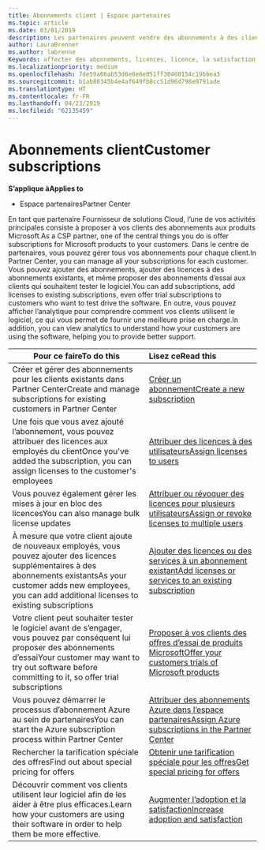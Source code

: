 ```yaml
---
title: Abonnements client | Espace partenaires
ms.topic: article
ms.date: 03/01/2019
description: Les partenaires peuvent vendre des abonnements à des clients et les gérer via l’Espace partenaires.
author: LauraBrenner
ms.author: labrenne
Keywords: affecter des abonnements, licences, licence, la satisfaction des clients, les abonnements Azure
ms.localizationpriority: medium
ms.openlocfilehash: 7de59a66ab53d6e0e6e051ff30460154c19bbea3
ms.sourcegitcommit: b1ab80345b4e4af649fb8cc51d96d798e0791ade
ms.translationtype: HT
ms.contentlocale: fr-FR
ms.lasthandoff: 04/23/2019
ms.locfileid: "62135459"
---
```

# <a name="customer-subscriptions"></a><span data-ttu-id="7d754-104">Abonnements client</span><span class="sxs-lookup"><span data-stu-id="7d754-104">Customer subscriptions</span></span>

<span data-ttu-id="7d754-105">**S’applique à**</span><span class="sxs-lookup"><span data-stu-id="7d754-105">**Applies to**</span></span>

-  <span data-ttu-id="7d754-106">Espace partenaires</span><span class="sxs-lookup"><span data-stu-id="7d754-106">Partner Center</span></span>

<span data-ttu-id="7d754-107">En tant que partenaire Fournisseur de solutions Cloud, l’une de vos activités principales consiste à proposer à vos clients des abonnements aux produits Microsoft.</span><span class="sxs-lookup"><span data-stu-id="7d754-107">As a CSP partner, one of the central things you do is offer subscriptions for Microsoft products to your customers.</span></span> <span data-ttu-id="7d754-108">Dans le centre de partenaires, vous pouvez gérer tous vos abonnements pour chaque client.</span><span class="sxs-lookup"><span data-stu-id="7d754-108">In Partner Center, you can manage all your subscriptions for each customer.</span></span> <span data-ttu-id="7d754-109">Vous pouvez ajouter des abonnements, ajouter des licences à des abonnements existants, et même proposer des abonnements d’essai aux clients qui souhaitent tester le logiciel.</span><span class="sxs-lookup"><span data-stu-id="7d754-109">You can add subscriptions, add licenses to existing subscriptions, even offer trial subscriptions to customers who want to test drive the software.</span></span> <span data-ttu-id="7d754-110">En outre, vous pouvez afficher l’analytique pour comprendre comment vos clients utilisent le logiciel, ce qui vous permet de fournir une meilleure prise en charge.</span><span class="sxs-lookup"><span data-stu-id="7d754-110">In addition, you can view analytics to understand how your customers are using the software, helping you to provide better support.</span></span>

|<span data-ttu-id="7d754-111">**Pour ce faire**</span><span class="sxs-lookup"><span data-stu-id="7d754-111">**To do this**</span></span>   |<span data-ttu-id="7d754-112">**Lisez ce**</span><span class="sxs-lookup"><span data-stu-id="7d754-112">**Read this**</span></span>   |
|----------------------|:----------------------|
|<span data-ttu-id="7d754-113">Créer et gérer des abonnements pour les clients existants dans Partner Center</span><span class="sxs-lookup"><span data-stu-id="7d754-113">Create and manage subscriptions for existing customers in Partner Center</span></span>|[<span data-ttu-id="7d754-114">Créer un abonnement</span><span class="sxs-lookup"><span data-stu-id="7d754-114">Create a new subscription</span></span>](create-a-new-subscription.md)|
|<span data-ttu-id="7d754-115">Une fois que vous avez ajouté l’abonnement, vous pouvez attribuer des licences aux employés du client</span><span class="sxs-lookup"><span data-stu-id="7d754-115">Once you've added the subscription, you can assign licenses to the customer's employees</span></span>  |[<span data-ttu-id="7d754-116">Attribuer des licences à des utilisateurs</span><span class="sxs-lookup"><span data-stu-id="7d754-116">Assign licenses to users</span></span>](assign-licenses-to-users.md)|
|<span data-ttu-id="7d754-117">Vous pouvez également gérer les mises à jour en bloc des licences</span><span class="sxs-lookup"><span data-stu-id="7d754-117">You can also manage bulk license updates</span></span>   |[<span data-ttu-id="7d754-118">Attribuer ou révoquer des licences pour plusieurs utilisateurs</span><span class="sxs-lookup"><span data-stu-id="7d754-118">Assign or revoke licenses to multiple users</span></span>](bulk-license-provisioning-for-multiple-users.md)|
|<span data-ttu-id="7d754-119">À mesure que votre client ajoute de nouveaux employés, vous pouvez ajouter des licences supplémentaires à des abonnements existants</span><span class="sxs-lookup"><span data-stu-id="7d754-119">As your customer adds new employees, you can add additional licenses to existing subscriptions</span></span>   |[<span data-ttu-id="7d754-120">Ajouter des licences ou des services à un abonnement existant</span><span class="sxs-lookup"><span data-stu-id="7d754-120">Add licenses or services to an existing subscription</span></span>](add-licenses-or-services-to-an-existing-subscription.md)|
|<span data-ttu-id="7d754-121">Votre client peut souhaiter tester le logiciel avant de s’engager, vous pouvez par conséquent lui proposer des abonnements d’essai</span><span class="sxs-lookup"><span data-stu-id="7d754-121">Your customer may want to try out software before committing to it, so offer trial subscriptions</span></span>    |[<span data-ttu-id="7d754-122">Proposer à vos clients des offres d’essai de produits Microsoft</span><span class="sxs-lookup"><span data-stu-id="7d754-122">Offer your customers trials of Microsoft products</span></span>](offer-your-customers-trials-of-microsoft-products.md)|
|<span data-ttu-id="7d754-123">Vous pouvez démarrer le processus d’abonnement Azure au sein de partenaires</span><span class="sxs-lookup"><span data-stu-id="7d754-123">You can start the Azure subscription process within Partner Center</span></span>   |[<span data-ttu-id="7d754-124">Attribuer des abonnements Azure dans l’espace partenaires</span><span class="sxs-lookup"><span data-stu-id="7d754-124">Assign Azure subscriptions in the Partner Center</span></span>](assign-azure-subscriptions.md)|
|<span data-ttu-id="7d754-125">Rechercher la tarification spéciale des offres</span><span class="sxs-lookup"><span data-stu-id="7d754-125">Find out about special pricing for offers</span></span>   |[<span data-ttu-id="7d754-126">Obtenir une tarification spéciale pour les offres</span><span class="sxs-lookup"><span data-stu-id="7d754-126">Get special pricing for offers</span></span>](get-special-pricing-for-offers.md)|
|<span data-ttu-id="7d754-127">Découvrir comment vos clients utilisent leur logiciel afin de les aider à être plus efficaces.</span><span class="sxs-lookup"><span data-stu-id="7d754-127">Learn how your customers are using their software in order to help them be more effective.</span></span>   | [<span data-ttu-id="7d754-128">Augmenter l’adoption et la satisfaction</span><span class="sxs-lookup"><span data-stu-id="7d754-128">Increase adoption and satisfaction</span></span>](increasing-adoption-and-satisfaction.md)   | 

































 

 



